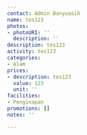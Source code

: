 ```yaml
---
contact: Admin Banyuasih
name: tes123
photos:
- photoURI: ''
  description: ''
description: tes123
activity: tes123
categories:
- Alam
prices:
- description: tes123
  value: 123
  unit: ''
facilities:
- Penginapan
promotions: []
notes: ''

---
```

